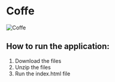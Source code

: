 # Coffe

![Coffe](https://user-images.githubusercontent.com/81439723/117085732-ed7ec900-ad20-11eb-8aaf-4280e07c1fa2.png)


## How to run the application:

1) Download the files
2) Unzip the files
3) Run the index.html file

